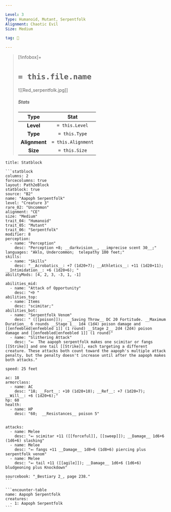 ```yaml
---

Level: 3
Type: Humanoid, Mutant, Serpentfolk
Alignment: Chaotic Evil
Size: Medium

tag: 👹

---
```


> [!infobox]+
> #  `= this.file.name`
> ![[Red_serpentfolk.jpg]]
> ##### Stats
> Type | Stat |
> :---:|:---:|
> **Level** | `= this.Level` |
> **Type** | `= this.Type` |
> **Alignment** | `= this.Alignment` |
> **Size** | `= this.Size` |



````ad-info
title: Statblock

```statblock
columns: 2
forcecolumns: true
layout: Path2eBlock
statblock: true
source: "B2"
name: "Aapoph Serpentfolk"
level: "Creature 3"
rare_02: "Uncommon"
alignment: "CE"
size: "Medium"
trait_04: "Humanoid"
trait_05: "Mutant"
trait_06: "Serpentfolk"
modifier: 8
perception:
  - name: "Perception"
    desc: "Perception +8; __darkvision__, __imprecise scent 30__;"
languages: "Aklo, Undercommon;  telepathy 100 feet;"
skills:
  - name: "Skills"
    desc: "__Acrobatics__: +7 (1d20+7); __Athletics__: +11 (1d20+11); __Intimidation__: +6 (1d20+6); "
abilityMods: [4, 2, 3, -3, 1, -1]

abilities_mid:
  - name: "Attack of Opportunity"
    desc: "⬲ "
abilities_top:
  - name: Items
    desc: "scimitar;"
abilities_bot:
  - name: "Serpentfolk Venom"
    desc: " ([[poison]]);  __Saving Throw__ DC 20 Fortitude. __Maximum Duration__ 6 rounds __Stage 1__ 1d4 (1d4) poison damage and [[enfeebled|enfeebled 1]] (1 round) __Stage 2__ 2d4 (2d4) poison damage and [[enfeebled|enfeebled 1]] (1 round)"
  - name: "Slithering Attack"
    desc: "⬻  The aapoph serpentfolk makes one scimitar or fangs [[Strike]] and one tail [[Strike]], each targeting a different creature. These attacks both count toward the aapoph's multiple attack penalty, but the penalty doesn't increase until after the aapoph makes both attacks."

speed: 25 feet

ac: 18
armorclass:
  - name: AC
    desc: "18; __Fort__: +10 (1d20+10); __Ref__: +7 (1d20+7); __Will__: +6 (1d20+6);"
hp: 60
health:
  - name: HP
    desc: "60;  __Resistances__ poison 5"


attacks:
  - name: Melee
    desc: "⬻ scimitar +11 ([[forceful]], [[sweep]]); __Damage__ 1d6+6 (1d6+6) slashing"
  - name: Melee
    desc: "⬻ fangs +11 __Damage__ 1d8+6 (1d8+6) piercing plus serpentfolk venom"
  - name: Melee
    desc: "⬻ tail +11 ([[agile]]); __Damage__ 1d6+6 (1d6+6) bludgeoning plus Knockdown"

sourcebook: "_Bestiary 2_, page 238."
```

```encounter-table
name: Aapoph Serpentfolk
creatures:
  - 1: Aapoph Serpentfolk
```

````



